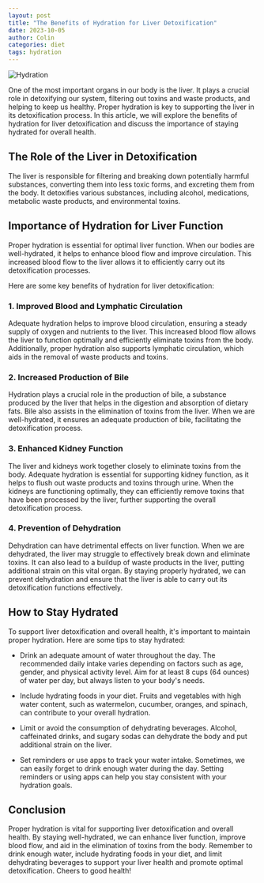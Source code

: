 ```yaml
---
layout: post
title: "The Benefits of Hydration for Liver Detoxification"
date: 2023-10-05
author: Colin
categories: diet
tags: hydration
---
```


![Hydration](https://source.unsplash.com/1600x900/?hydration) 

One of the most important organs in our body is the liver. It plays a crucial role in detoxifying our system, filtering out toxins and waste products, and helping to keep us healthy. Proper hydration is key to supporting the liver in its detoxification process. In this article, we will explore the benefits of hydration for liver detoxification and discuss the importance of staying hydrated for overall health.

## The Role of the Liver in Detoxification

The liver is responsible for filtering and breaking down potentially harmful substances, converting them into less toxic forms, and excreting them from the body. It detoxifies various substances, including alcohol, medications, metabolic waste products, and environmental toxins.

## Importance of Hydration for Liver Function

Proper hydration is essential for optimal liver function. When our bodies are well-hydrated, it helps to enhance blood flow and improve circulation. This increased blood flow to the liver allows it to efficiently carry out its detoxification processes.

Here are some key benefits of hydration for liver detoxification:

### 1. Improved Blood and Lymphatic Circulation

Adequate hydration helps to improve blood circulation, ensuring a steady supply of oxygen and nutrients to the liver. This increased blood flow allows the liver to function optimally and efficiently eliminate toxins from the body. Additionally, proper hydration also supports lymphatic circulation, which aids in the removal of waste products and toxins.

### 2. Increased Production of Bile

Hydration plays a crucial role in the production of bile, a substance produced by the liver that helps in the digestion and absorption of dietary fats. Bile also assists in the elimination of toxins from the liver. When we are well-hydrated, it ensures an adequate production of bile, facilitating the detoxification process.

### 3. Enhanced Kidney Function

The liver and kidneys work together closely to eliminate toxins from the body. Adequate hydration is essential for supporting kidney function, as it helps to flush out waste products and toxins through urine. When the kidneys are functioning optimally, they can efficiently remove toxins that have been processed by the liver, further supporting the overall detoxification process.

### 4. Prevention of Dehydration

Dehydration can have detrimental effects on liver function. When we are dehydrated, the liver may struggle to effectively break down and eliminate toxins. It can also lead to a buildup of waste products in the liver, putting additional strain on this vital organ. By staying properly hydrated, we can prevent dehydration and ensure that the liver is able to carry out its detoxification functions effectively.

## How to Stay Hydrated

To support liver detoxification and overall health, it's important to maintain proper hydration. Here are some tips to stay hydrated:

- Drink an adequate amount of water throughout the day. The recommended daily intake varies depending on factors such as age, gender, and physical activity level. Aim for at least 8 cups (64 ounces) of water per day, but always listen to your body's needs.

- Include hydrating foods in your diet. Fruits and vegetables with high water content, such as watermelon, cucumber, oranges, and spinach, can contribute to your overall hydration. 

- Limit or avoid the consumption of dehydrating beverages. Alcohol, caffeinated drinks, and sugary sodas can dehydrate the body and put additional strain on the liver.

- Set reminders or use apps to track your water intake. Sometimes, we can easily forget to drink enough water during the day. Setting reminders or using apps can help you stay consistent with your hydration goals.

## Conclusion

Proper hydration is vital for supporting liver detoxification and overall health. By staying well-hydrated, we can enhance liver function, improve blood flow, and aid in the elimination of toxins from the body. Remember to drink enough water, include hydrating foods in your diet, and limit dehydrating beverages to support your liver health and promote optimal detoxification. Cheers to good health!